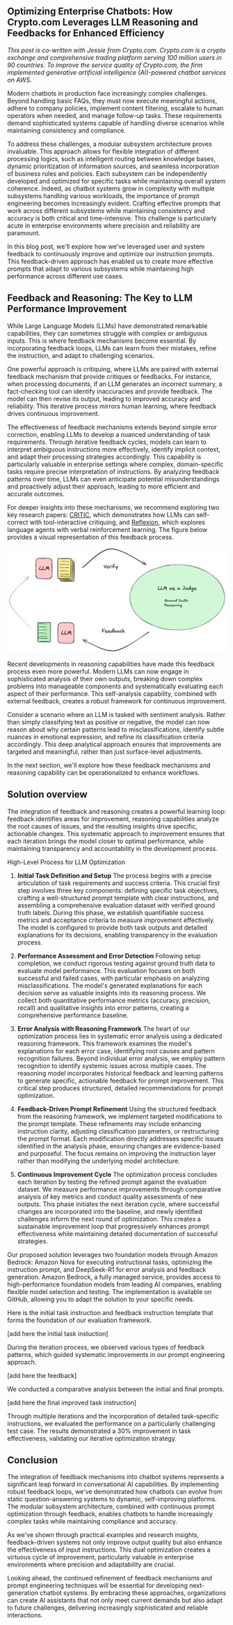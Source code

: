 ## Optimizing Enterprise Chatbots: How Crypto.com Leverages LLM Reasoning and Feedbacks for Enhanced Efficiency

*This post is co-written with Jessie from Crypto.com. Crypto.com is a crypto exchange and comprehensive trading platform serving 100 million users in 90 countries. To improve the service quality of Crypto.com, the firm implemented generative artificial intelligence (AI)-powered chatbot services on AWS.*

Modern chatbots in production face increasingly complex challenges. Beyond handling basic FAQs, they must now execute meaningful actions, adhere to company policies, implement content filtering, escalate to human operators when needed, and manage follow-up tasks. These requirements demand sophisticated systems capable of handling diverse scenarios while maintaining consistency and compliance.

To address these challenges, a modular subsystem architecture proves invaluable. This approach allows for flexible integration of different processing logics, such as intelligent routing between knowledge bases, dynamic prioritization of information sources, and seamless incorporation of business rules and policies. Each subsystem can be independently developed and optimized for specific tasks while maintaining overall system coherence. Indeed, as chatbot systems grow in complexity with multiple subsystems handling various workloads, the importance of prompt engineering becomes increasingly evident. Crafting effective prompts that work across different subsystems while maintaining consistency and accuracy is both critical and time-intensive. This challenge is particularly acute in enterprise environments where precision and reliability are paramount.

In this blog post, we'll explore how we've leveraged user and system feedback to continuously improve and optimize our instruction prompts. This feedback-driven approach has enabled us to create more effective prompts that adapt to various subsystems while maintaining high performance across different use cases.


## Feedback and Reasoning: The Key to LLM Performance Improvement

While Large Language Models (LLMs) have demonstrated remarkable capabilities, they can sometimes struggle with complex or ambiguous inputs. This is where feedback mechanisms become essential. By incorporating feedback loops, LLMs can learn from their mistakes, refine the instruction, and adapt to challenging scenarios.

One powerful approach is critiquing, where LLMs are paired with external feedback mechanism that provide critiques or feedbacks. For instance, when processing documents, if an LLM generates an incorrect summary, a fact-checking tool can identify inaccuracies and provide feedback. The model can then revise its output, leading to improved accuracy and reliability. This iterative process mirrors human learning, where feedback drives continuous improvement.

The effectiveness of feedback mechanisms extends beyond simple error correction, enabling LLMs to develop a nuanced understanding of task requirements. Through iterative feedback cycles, models can learn to interpret ambiguous instructions more effectively, identify implicit context, and adapt their processing strategies accordingly. This capability is particularly valuable in enterprise settings where complex, domain-specific tasks require precise interpretation of instructions. By analyzing feedback patterns over time, LLMs can even anticipate potential misunderstandings and proactively adjust their approach, leading to more efficient and accurate outcomes.


 For deeper insights into these mechanisms, we recommend exploring two key research papers: [CRITIC](https://arxiv.org/abs/2305.11738), which demonstrates how LLMs can self-correct with tool-interactive critiquing, and [Reflexion](https://arxiv.org/abs/2303.11366), which explores language agents with verbal reinforcement learning. The figure below provides a visual representation of this feedback process.

![Illustration of the feedback loop](./images/feedback.png)


Recent developments in reasoning capabilities have made this feedback process even more powerful. Modern LLMs can now engage in sophisticated analysis of their own outputs, breaking down complex problems into manageable components and systematically evaluating each aspect of their performance. This self-analysis capability, combined with external feedback, creates a robust framework for continuous improvement.

Consider a scenario where an LLM is tasked with sentiment analysis. Rather than simply classifying text as positive or negative, the model can now reason about why certain patterns lead to misclassifications, identify subtle nuances in emotional expression, and refine its classification criteria accordingly. This deep analytical approach ensures that improvements are targeted and meaningful, rather than just surface-level adjustments.

In the next section, we'll explore how these feedback mechanisms and reasoning capability can be operationalized to enhance workflows.


## Solution overview

The integration of feedback and reasoning creates a powerful learning loop: feedback identifies areas for improvement, reasoning capabilities analyze the root causes of issues, and the resulting insights drive specific, actionable changes. This systematic approach to improvement ensures that each iteration brings the model closer to optimal performance, while maintaining transparency and accountability in the development process.

High-Level Process for LLM Optimization

1. **Initial Task Definition and Setup**
The process begins with a precise articulation of task requirements and success criteria. This crucial first step involves three key components: defining specific task objectives, crafting a well-structured prompt template with clear instructions, and assembling a comprehensive evaluation dataset with verified ground truth labels. During this phase, we establish quantifiable success metrics and acceptance criteria to measure improvement effectively. The model is configured to provide both task outputs and detailed explanations for its decisions, enabling transparency in the evaluation process.

2. **Performance Assessment and Error Detection**
Following setup completion, we conduct rigorous testing against ground truth data to evaluate model performance. This evaluation focuses on both successful and failed cases, with particular emphasis on analyzing misclassifications. The model's generated explanations for each decision serve as valuable insights into its reasoning process. We collect both quantitative performance metrics (accuracy, precision, recall) and qualitative insights into error patterns, creating a comprehensive performance baseline.

3. **Error Analysis with Reasoning Framework**
The heart of our optimization process lies in systematic error analysis using a dedicated reasoning framework. This framework examines the model's explanations for each error case, identifying root causes and pattern recognition failures. Beyond individual error analysis, we employ pattern recognition to identify systemic issues across multiple cases. The reasoning model incorporates historical feedback and learning patterns to generate specific, actionable feedback for prompt improvement. This critical step produces structured, detailed recommendations for prompt optimization.

4. **Feedback-Driven Prompt Refinement**
Using the structured feedback from the reasoning framework, we implement targeted modifications to the prompt template. These refinements may include enhancing instruction clarity, adjusting classification parameters, or restructuring the prompt format. Each modification directly addresses specific issues identified in the analysis phase, ensuring changes are evidence-based and purposeful. The focus remains on improving the instruction layer rather than modifying the underlying model architecture.

5. **Continuous Improvement Cycle**
The optimization process concludes each iteration by testing the refined prompt against the evaluation dataset. We measure performance improvements through comparative analysis of key metrics and conduct quality assessments of new outputs. This phase initiates the next iteration cycle, where successful changes are incorporated into the baseline, and newly identified challenges inform the next round of optimization. This creates a sustainable improvement loop that progressively enhances prompt effectiveness while maintaining detailed documentation of successful strategies.


Our proposed solution leverages two foundation models through Amazon Bedrock: Amazon Nova for executing instructional tasks, optimizing the instruction prompt,  and DeepSeek-R1 for error analysis and feedback generation. Amazon Bedrock, a fully managed service, provides access to high-performance foundation models from leading AI companies, enabling flexible model selection and testing. The implementation is available on GitHub, allowing you to adapt the solution to your specific needs.


Here is the initial task instruction and feedback instruction template that forms the foundation of our evaluation framework.

[add here the initial task instuction]


During the iteration process, we observed various types of feedback patterns, which guided systematic improvements in our prompt engineering approach.


[add here the feedback]


We conducted a comparative analysis between the initial and final prompts. 


[add here the final improved task instruction]


Through multiple iterations and the incorporation of detailed task-specific instructions, we evaluated the performance on a particularly challenging test case. The results demonstrated a 30% improvement in task effectiveness, validating our iterative optimization strategy.



## Conclusion

The integration of feedback mechanisms into chatbot systems represents a significant leap forward in conversational AI capabilities. By implementing robust feedback loops, we've demonstrated how chatbots can evolve from static question-answering systems to dynamic, self-improving platforms. The modular subsystem architecture, combined with continuous prompt optimization through feedback, enables chatbots to handle increasingly complex tasks while maintaining compliance and accuracy.

As we've shown through practical examples and research insights, feedback-driven systems not only improve output quality but also enhance the effectiveness of input instructions. This dual optimization creates a virtuous cycle of improvement, particularly valuable in enterprise environments where precision and adaptability are crucial.

Looking ahead, the continued refinement of feedback mechanisms and prompt engineering techniques will be essential for developing next-generation chatbot systems. By embracing these approaches, organizations can create AI assistants that not only meet current demands but also adapt to future challenges, delivering increasingly sophisticated and reliable interactions.

